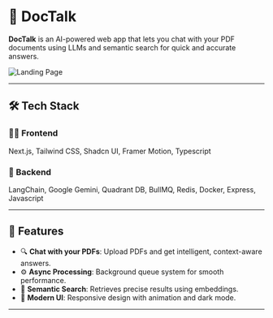 # 📄 DocTalk

**DocTalk** is an AI-powered web app that lets you chat with your PDF documents using LLMs and semantic search for quick and accurate answers.

![Landing Page](public/DocTalk.png)

---

## 🛠 Tech Stack

### 🧑‍🎨 Frontend  
Next.js, Tailwind CSS, Shadcn UI, Framer Motion, Typescript

### 🔧 Backend  
LangChain, Google Gemini, Quadrant DB, BullMQ, Redis, Docker, Express, Javascript

---

## 🚀 Features

- 🔍 **Chat with your PDFs**: Upload PDFs and get intelligent, context-aware answers.
- ⚙️ **Async Processing**: Background queue system for smooth performance.
- 🧠 **Semantic Search**: Retrieves precise results using embeddings.
- 🌙 **Modern UI**: Responsive design with animation and dark mode.

---
